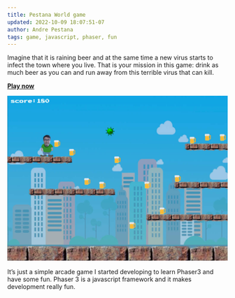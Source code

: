 ```yaml
---
title: Pestana World game
updated: 2022-10-09 18:07:51-07
author: Andre Pestana
tags: game, javascript, phaser, fun
---
```


<!-- excerpt -->

Imagine that it is raining beer and at the same time a new virus starts to infect the town where you live. That is your mission in this game: drink as much beer as you can and run away from this terrible virus that can kill.

<!-- excerpt -->

**[Play now](https://andrepestana.github.io/pestana-world/)**

![Pestana World screenshot](../../../public/screenshot.jpg)

It’s just a simple arcade game I started developing to learn Phaser3 and have some fun. Phaser 3 is a javascript framework and it makes development really fun.

